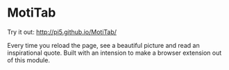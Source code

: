 # MotiTab

Try it out: http://pi5.github.io/MotiTab/

Every time you reload the page, see a beautiful picture and read an inspirational quote. Built with an intension to make a browser extension out of this module.

